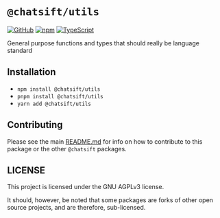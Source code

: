 # `@chatsift/utils`

[![GitHub](https://img.shields.io/badge/License-GNU%20AGPLv3-yellow.svg)](https://github.com/ChatSift/utilities/blob/main/LICENSE)
[![npm](https://img.shields.io/npm/v/@chatsift/utils?color=crimson&logo=npm)](https://www.npmjs.com/package/@chatsift/utils)
[![TypeScript](https://github.com/ChatSift/utilities/actions/workflows/test.yml/badge.svg)](https://github.com/ChatSift/utilities/actions/workflows/test.yml)

General purpose functions and types that should really be language standard

## Installation

- `npm install @chatsift/utils`
- `pnpm install @chatsift/utils`
- `yarn add @chatsift/utils`

## Contributing

Please see the main [README.md](https://github.com/ChatSift/utilities) for info on how to contribute to this package or the other `@chatsift` packages.

## LICENSE

This project is licensed under the GNU AGPLv3 license.

It should, however, be noted that some packages are forks of other open source projects, and are therefore, sub-licensed.

